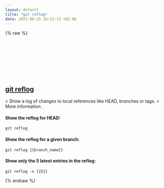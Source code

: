 ```yaml
---
layout: default
title: "git reflog"
date: 2021-06-25 18:12:13 +02:00
---
```

{% raw %}
<h2 id="git-reflog">
  <a href="/en/common/git-reflog.html">git reflog</a> <a href="#git-reflog"><svg class="icon">
    <use href="/assets/images/unicode_sprite.svg#link" />
  </svg></a>
</h2>
> Show a log of changes to local references like HEAD, branches or tags.
> More information: <https://git-scm.com/docs/git-reflog>.

#### Show the reflog for HEAD:
```shell
git reflog
```
#### Show the reflog for a given branch:
```shell
git reflog {{branch_name}}
```
#### Show only the 5 latest entries in the reflog:
```shell
git reflog -n {{5}}
```
{% endraw %}
